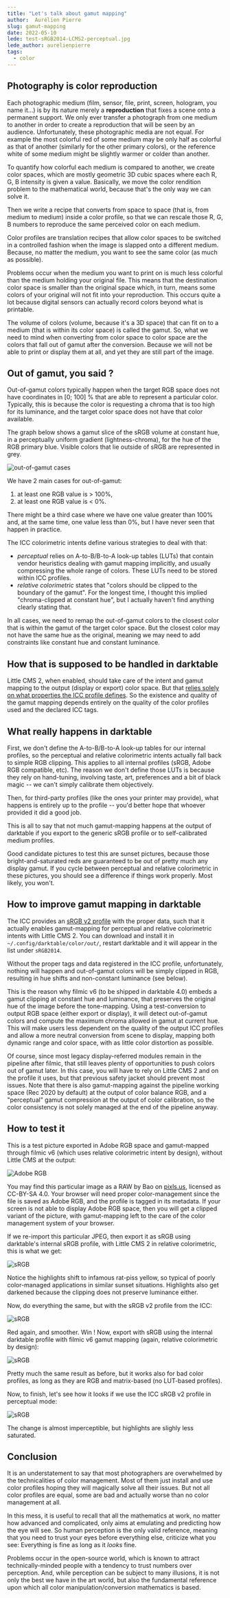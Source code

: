 ```yaml
---
title: "Let's talk about gamut mapping"
author:  Aurélien Pierre
slug: gamut-mapping
date: 2022-05-10
lede: test-sRGB2014-LCMS2-perceptual.jpg
lede_author: aurelienpierre
tags:
  - color
---
```


## Photography is color reproduction

Each photographic medium (film, sensor, file, print, screen, hologram, you name it…) is by its nature merely a __reproduction__ that fixes a scene onto a permanent support. We only ever transfer a photograph from one medium to another in order to create a reproduction that will be seen by an audience. Unfortunately, these photographic media are not equal. For example the most colorful red of some medium may be only half as colorful as that of another (similarly for the other primary colors), or the reference white of some medium might be slightly warmer or colder than another.

To quantify how colorful each medium is compared to another, we create color spaces, which are mostly geometric 3D cubic spaces where each R, G, B intensity is given a value. Basically, we move the color rendition problem to the mathematical world, because that's the only way we can solve it.

Then we write a recipe that converts from space to space (that is, from medium to medium) inside a color profile, so that we can rescale those R, G, B numbers to reproduce the same perceived color on each medium.

Color profiles are translation recipes that allow color spaces to be switched in a controlled fashion when the image is slapped onto a different medium. Because, no matter the medium, you want to see the same color (as much as possible).

Problems occur when the medium you want to print on is much less colorful than the medium holding your original file. This means that the destination color space is smaller than the original space which, in turn, means some colors of your original will not fit into your reproduction. This occurs quite a lot because digital sensors can actually record colors beyond what is printable.

The volume of colors (volume, because it's a 3D space) that can fit on to a medium (that is within its color space) is called the gamut. So, what we need to mind when converting from color space to color space are the colors that fall out of gamut after the conversion. Because we will not be able to print or display them at all, and yet they are still part of the image.

## Out of gamut, you said ?

Out-of-gamut colors typically happen when the target RGB space does not have coordinates in [0; 100] % that are able to represent a particular color. Typically, this is because the color is requesting a chroma that is too high for its luminance, and the target color space does not have that color available.

The graph below shows a gamut slice of the sRGB volume at constant hue, in a perceptually uniform gradient (lightness-chroma), for the hue of the RGB primary blue. Visible colors that lie outside of sRGB are represented in grey.

![out-of-gamut cases](./gamut-case.png)

We have 2 main cases for out-of-gamut:

1. at least one RGB value is > 100%,
2. at least one RGB value is < 0%.

There might be a third case where we have one value greater than 100% and, at the same time, one value less than 0%, but I have never seen that happen in practice.

The ICC colorimetric intents define various strategies to deal with that:

* _perceptual_ relies on A-to-B/B-to-A look-up tables (LUTs) that contain vendor heuristics dealing with gamut mapping implicitly, and usually compressing the whole range of colors. These LUTs need to be stored within ICC profiles.
* _relative colorimetric_ states that "colors should be clipped to the boundary of the gamut". For the longest time, I thought this implied "chroma-clipped at constant hue", but I actually haven't find anything clearly stating that.

In all cases, we need to remap the out-of-gamut colors to the closest color that is within the gamut of the target color space. But the closest color may not have the same hue as the original, meaning we may need to add constraints like constant hue and constant luminance.

## How that is supposed to be handled in darktable

Little CMS 2, when enabled, should take care of the intent and gamut mapping to the output (display or export) color space. But that [relies solely on what properties the ICC profile defines](https://github.com/mm2/Little-CMS/issues/221#issuecomment-646492821). So the existence and quality of the gamut mapping depends entirely on the quality of the color profiles used and the declared ICC tags.

## What really happens in darktable

First, we don't define the A-to-B/B-to-A look-up tables for our internal profiles, so the perceptual and relative colorimetric intents actually fall back to simple RGB clipping. This applies to all internal profiles (sRGB, Adobe RGB compatible, etc). The reason we don't define those LUTs is because they rely on hand-tuning, involving taste, art, preferences and a bit of black magic -- we can't simply calibrate them objectively.

Then, for third-party profiles (like the ones your printer may provide), what happens is entirely up to the profile -- you'd better hope that whoever provided it did a good job.

This is all to say that not much gamut-mapping happens at the output of darktable if you export to the generic sRGB profile or to self-calibrated medium profiles.

Good candidate pictures to test this are sunset pictures, because those bright-and-saturated reds are guaranteed to be out of pretty much any display gamut. If you cycle between perceptual and relative colorimetric in these pictures, you should see a difference if things work properly. Most likely, you won't.

## How to improve gamut mapping in darktable

The ICC provides an [sRGB v2 profile](https://color.org/srgbprofiles.xalter#v2) with the proper data, such that it actually enables gamut-mapping for perceptual and relative colorimetric intents with Little CMS 2. You can download and install it in `~/.config/darktable/color/out/`, restart darktable and it will appear in the list under `sRGB2014`.

Without the proper tags and data registered in the ICC profile, unfortunately, nothing will happen and out-of-gamut colors will be simply clipped in RGB, resulting in hue shifts and non-constant luminance (see below).

This is the reason why filmic v6 (to be shipped in darktable 4.0) embeds a gamut clipping at constant hue and luminance, that preserves the original hue of the image before the tone-mapping. Using a test-conversion to output RGB space (either export or display), it will detect out-of-gamut colors and compute the maximum chroma allowed in gamut at current hue. This will make users less dependent on the quality of the output ICC profiles and allow a more neutral conversion from scene to display, mapping both dynamic range and color space, with as little color distortion as possible.

Of course, since most legacy display-referred modules remain in the pipeline after filmic, that still leaves plenty of opportunities to push colors out of gamut later. In this case, you will have to rely on Little CMS 2 and on the profile it uses, but that previous safety jacket should prevent most issues. Note that there is also gamut-mapping against the pipeline working space (Rec 2020 by default) at the output of color balance RGB, and a "perceptual" gamut compression at the output of color calibration, so the color consistency is not solely managed at the end of the pipeline anyway.

## How to test it

This is a test picture exported in Adobe RGB space and gamut-mapped through filmic v6 (which uses relative colorimetric intent by design), without Little CMS at the output:

![Adobe RGB](./test-AdobeRGB-filmic-relative.jpg)

You may find this particular image as a RAW by Bao on [pixls.us](https://discuss.pixls.us/t/sunset-scene-with-darktable-rawtherapee/23139), licensed as CC-BY-SA 4.0. Your browser will need proper color-management since the file is saved as Adobe RGB, and the profile is tagged in its metadata. If your screen is not able to display Adobe RGB space, then you will get a clipped variant of the picture, with gamut-mapping left to the care of the color management system of your browser.

If we re-import this particular JPEG, then export it as sRGB using darktable's internal sRGB profile, with Little CMS 2 in relative colorimetric, this is what we get:

![sRGB](./test-sRGBinternal-LCMS2-perceptual.jpg)

Notice the highlights shift to infamous rat-piss yellow, so typical of poorly color-managed applications in similar sunset situations. Highlights also get darkened because the clipping does not preserve luminance either.

Now, do everything the same, but with the sRGB v2 profile from the ICC:

![sRGB](./test-sRGB2014-LCMS2-relative.jpg)

Red again, and smoother. Win ! Now, export with sRGB using the internal darktable profile with filmic v6 gamut mapping (again, relative colorimetric by design):

![sRGB](./test-sRGBinternal-filmic-relative.jpg)

Pretty much the same result as before, but it works also for bad color profiles, as long as they are RGB and matrix-based (no LUT-based profiles).

Now, to finish, let's see how it looks if we use the ICC sRGB v2 profile in perceptual mode:

![sRGB](test-sRGB2014-LCMS2-perceptual.jpg)

The change is almost imperceptible, but highlights are slighly less saturated.

## Conclusion

It is an understatement to say that most photographers are overwhelmed by the technicalities of color management. Most of them just install and use color profiles hoping they will magically solve all their issues. But not all color profiles are equal, some are bad and actually worse than no color management at all.

In this mess, it is useful to recall that all the mathematics at work, no matter how advanced and complicated, only aims at emulating and predicting how the eye will see. So human perception is the only valid reference, meaning that you need to trust your eyes before everything else, criticize what you see: Everything is fine as long as it _looks_ fine.

Problems occur in the open-source world, which is known to attract technically-minded people with a tendency to trust numbers over perception. And, while perception can be subject to many illusions, it is not only the best we have in the art world, but also the fundamental reference upon which all color manipulation/conversion mathematics is based.
